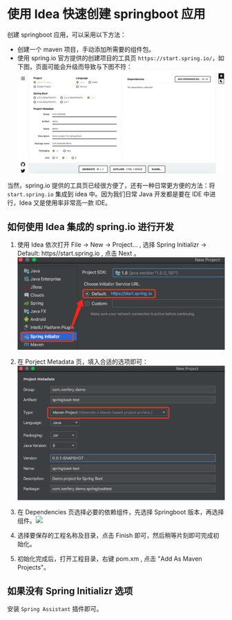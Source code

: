 # 使用 Idea 快速创建 springboot 应用

创建 springboot 应用，可以采用以下方法：
- 创建一个 maven 项目，手动添加所需要的组件包。
- 使用 spring.io 官方提供的创建项目的工具页 `https://start.spring.io/`，如下图，页面可能会升级而导致与下图不符：![](../images/2.start.spring.io.png)

当然，spring.io 提供的工具页已经很方便了，还有一种日常更方便的方法：将 `start.spring.io` 集成到 idea 中。因为我们日常 Java 开发都是要在 IDE 中进行，Idea 又是使用率非常高一款 IDE。

## 如何使用 Idea 集成的 spring.io 进行开发

1. 使用 Idea 依次打开 File -> New -> Project... , 选择 Spring Initializr -> Default: https//start.spring.io , 点击 Next 。![](../images/2.springboot-idea.png)

2. 在 Porject Metadata 页，填入合适的选项即可：![](../images/2.springboot-idea-metadata.png)

3. 在 Dependencies 页选择必要的依赖组件，先选择 Springboot 版本，再选择组件。![](../images/2.springboot-idea-dependencies.png)

4. 选择要保存的工程名称及目录，点击 Finish 即可，然后稍等片刻即可完成初始化。

5. 初始化完成后，打开工程目录，右键 pom.xm , 点击 "Add As Maven Projects"。

## 如果没有 Spring Initializr 选项
安装 `Spring Assistant` 插件即可。